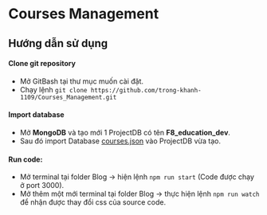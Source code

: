 # Courses Management
## Hướng dẫn sử dụng
#### Clone git repository
- Mở GitBash tại thư mục muốn cài đặt.
- Chạy lệnh `git clone https://github.com/trong-khanh-1109/Courses_Management.git`
#### Import database
- Mở **MongoDB** và tạo mới 1 ProjectDB có tên **F8_education_dev**.
- Sau đó import Database [courses.json](./courses.json) vào ProjectDB vừa tạo.
#### Run code:
- Mở terminal tại folder Blog -> hiện lệnh `npm run start` (Code được chạy ở port 3000).
- Mở thêm một mới terminal tại folder Blog -> thực hiện lệnh `npm run watch` để nhận được thay đổi css của source code.

